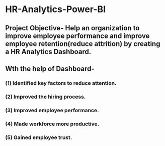 # HR-Analytics-Power-BI

## Project Objective- Help an organization to improve employee performance and improve employee retention(reduce attrition) by creating a HR Analytics Dashboard.

## Wth the help of Dashboard- 
### (1) Identified key factors to reduce attention.
### (2) Improved the hiring process.
### (3) Improved employee performance.
### (4) Made workforce more productive.
### (5) Gained employee trust.
